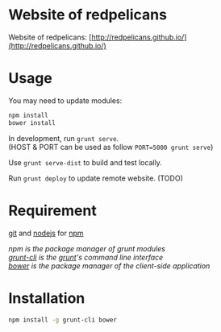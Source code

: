 Website of redpelicans
=====================
Website of redpelicans: [http://redpelicans.github.io/](http://redpelicans.github.io/)

Usage
===
You may need to update modules:
```bash
npm install
bower install
```

In development, run `grunt serve`.  
(HOST & PORT can be used as follow `PORT=5000 grunt serve`)

Use `grunt serve-dist` to build and test locally.

Run `grunt deploy` to update remote website. (TODO)

Requirement
===
[git](http://git-scm.com/) and [nodejs](http://nodejs.org/) for [npm](https://www.npmjs.org/)

_npm is the package manager of grunt modules_  
_[grunt-cli](https://github.com/gruntjs/grunt-cli) is the [grunt](http://gruntjs.com/)'s command line interface_  
_[bower](http://bower.io/) is the package manager of the client-side application_

Installation
===
```bash
npm install -g grunt-cli bower
```
